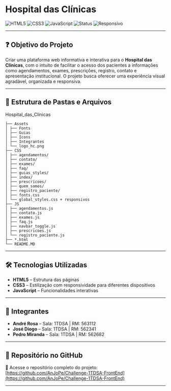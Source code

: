 # Hospital das Clínicas

![HTML5](https://img.shields.io/badge/HTML5-E34F26?style=for-the-badge&logo=html5&logoColor=white)
![CSS3](https://img.shields.io/badge/CSS3-1572B6?style=for-the-badge&logo=css3&logoColor=white)
![JavaScript](https://img.shields.io/badge/JavaScript-F7DF1E?style=for-the-badge&logo=javascript&logoColor=black)
![Status](https://img.shields.io/badge/Status-Feito-brightgreen?style=for-the-badge)
![Responsivo](https://img.shields.io/badge/Responsivo-Sim-brightgreen?style=for-the-badge)

---

## ❓ Objetivo do Projeto

Criar uma plataforma web informativa e interativa para o **Hospital das Clínicas**, com o intuito de facilitar o acesso dos pacientes a informações como agendamentos, exames, prescrições, registro, contato e apresentação institucional. O projeto busca oferecer uma experiência visual agradável, organizada e responsiva.

---

## 📁 Estrutura de Pastas e Arquivos
Hospital_das_Clinicas

```text
├── Assets
│ ├── Fonts
│ ├── Guias
│ ├── Icons
│ ├── Integrantes
│ └── logo_hc.png
├── CSS
│ ├── agendamentos/
│ ├── contato/
│ ├── exames/
│ ├── faq/
│ ├── guias_styles/
│ ├── index/
│ ├── prescricoes/
│ ├── quem_somos/
│ ├── registro_paciente/
│ ├── fonts.css
│ └── global_styles.css + responsivos
├── JS
│ ├── agendamentos.js
│ ├── contato.js
│ ├── exames.js
│ ├── faq.js
│ ├── navbar_toggle.js
│ ├── prescricoes.js
│ └── registro_paciente.js
├── *.html
└── README.MD
```

---

## 🛠️ Tecnologias Utilizadas

- **HTML5** – Estrutura das páginas  
- **CSS3** – Estilização com responsividade para diferentes dispositivos  
- **JavaScript** – Funcionalidades interativas  
---

## 👥 Integrantes

- **André Rosa** – Sala: 1TDSA | RM: 563112
- **José Diogo** – Sala: 1TDSA | RM: 562341
- **Pedro Miranda** – Sala: 1TDSA | RM: 562682

---

## 🔗 Repositório no GitHub

📁 Acesse o repositório completo do projeto:  
[https://github.com/AnJoPe/Challenge-1TDSA-FrontEnd](https://github.com/AnJoPe/Challenge-1TDSA-FrontEnd)

---